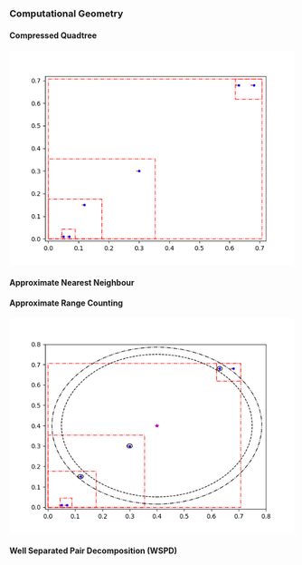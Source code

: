 ### Computational Geometry

#### Compressed Quadtree
![](compr_qt.png)

#### Approximate Nearest Neighbour

#### Approximate Range Counting
![](approx_range.png)

#### Well Separated Pair Decomposition (WSPD)
